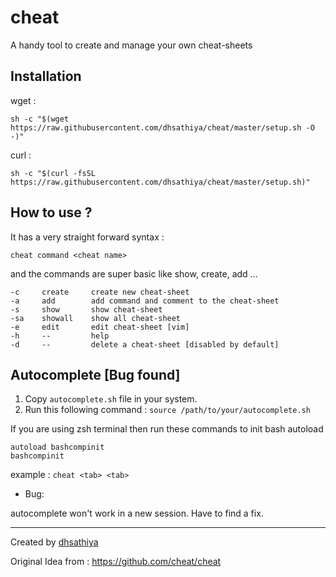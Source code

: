 # cheat
A handy tool to create and manage your own cheat-sheets

## Installation

wget : 
```shell
sh -c "$(wget https://raw.githubusercontent.com/dhsathiya/cheat/master/setup.sh -O -)"
```
curl :
```shell
sh -c "$(curl -fsSL https://raw.githubusercontent.com/dhsathiya/cheat/master/setup.sh)"
```
## How to use ?

It has a very straight forward syntax :
```shell
cheat command <cheat name>
```
and the commands are super basic like show, create, add ...
```
-c     create     create new cheat-sheet
-a     add        add command and comment to the cheat-sheet
-s     show       show cheat-sheet
-sa    showall    show all cheat-sheet
-e     edit       edit cheat-sheet [vim]
-h     --         help
-d     --         delete a cheat-sheet [disabled by default]
```
## Autocomplete [Bug found] 

1. Copy `autocomplete.sh` file in your system.
2. Run this following command : `source /path/to/your/autocomplete.sh`

If you are using zsh terminal then run these commands to init bash autoload
```
autoload bashcompinit
bashcompinit
```
example : `cheat <tab> <tab>`

- Bug:

autocomplete won't work in a new session. Have to find a fix.

---

Created by [dhsathiya](https://www.blog.devarshi.xyz)

Original Idea from : https://github.com/cheat/cheat
 
